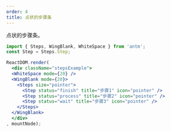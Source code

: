```yaml
---
order: 4
title: 点状的步骤条
---
```


点状的步骤条。


````jsx
import { Steps, WingBlank, WhiteSpace } from 'antm';
const Step = Steps.Step;

ReactDOM.render(
  <div className="stepsExample">
  <WhiteSpace mode={20} />
  <WingBlank mode={20}>
    <Steps size="pointer">
      <Step status="finish" title="步骤1" icon="pointer" />
      <Step status="process" title="步骤2" icon="pointer" />
      <Step status="wait" title="步骤3" icon="pointer" />
    </Steps>
  </WingBlank>
  </div>
, mountNode);
````
<style>
  .demo-preview-wrapper .demo-preview-scroller * {
    box-sizing: border-box;
  }
</style>
